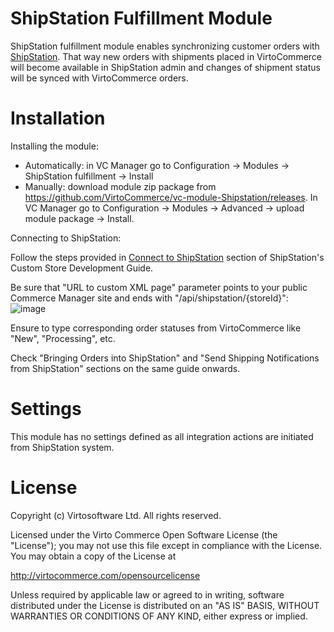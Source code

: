 # ShipStation Fulfillment Module
ShipStation fulfillment module enables synchronizing customer orders with <a href="http://www.shipstation.com/" target="_blank">ShipStation</a>. That way new orders with shipments placed in VirtoCommerce will become available in ShipStation admin and changes of shipment status will be synced with VirtoCommerce orders.

# Installation
Installing the module:
* Automatically: in VC Manager go to Configuration -> Modules -> ShipStation fulfillment -> Install
* Manually: download module zip package from https://github.com/VirtoCommerce/vc-module-Shipstation/releases. In VC Manager go to Configuration -> Modules -> Advanced -> upload module package -> Install.

Connecting to ShipStation:

Follow the steps provided in <a href="https://help.shipstation.com/hc/en-us/articles/360025856192-Custom-Store-Development-Guide" target="_blank">Connect to ShipStation</a> section of ShipStation's Custom Store Development Guide.

Be sure that "URL to custom XML page" parameter points to your public Commerce Manager site and ends with "/api/shipstation/{storeId}":
![image](https://cloud.githubusercontent.com/assets/5801549/17191416/87e432c8-5452-11e6-981a-0cde04183dec.png)

Ensure to type corresponding order statuses from VirtoCommerce like "New", "Processing", etc.

Check "Bringing Orders into ShipStation" and "Send Shipping Notifications from ShipStation" sections on the same guide onwards.

# Settings
This module has no settings defined as all integration actions are initiated from ShipStation system.

# License
Copyright (c) Virtosoftware Ltd.  All rights reserved.

Licensed under the Virto Commerce Open Software License (the "License"); you
may not use this file except in compliance with the License. You may
obtain a copy of the License at

http://virtocommerce.com/opensourcelicense

Unless required by applicable law or agreed to in writing, software
distributed under the License is distributed on an "AS IS" BASIS,
WITHOUT WARRANTIES OR CONDITIONS OF ANY KIND, either express or
implied.
